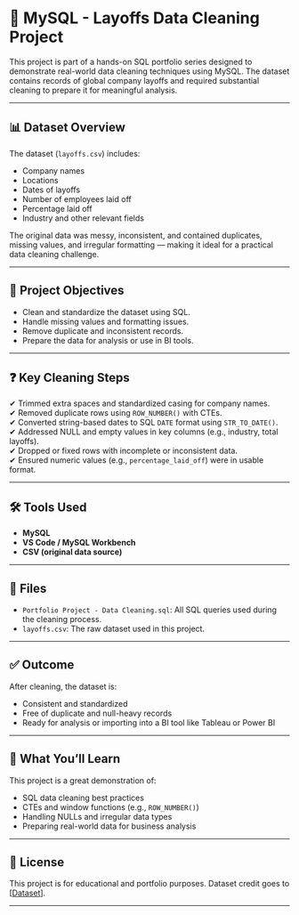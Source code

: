 # 🧹 MySQL - Layoffs Data Cleaning Project

This project is part of a hands-on SQL portfolio series designed to demonstrate real-world data cleaning techniques using MySQL. The dataset contains records of global company layoffs and required substantial cleaning to prepare it for meaningful analysis.

---

## 📊 Dataset Overview

The dataset (`layoffs.csv`) includes:
- Company names
- Locations
- Dates of layoffs
- Number of employees laid off
- Percentage laid off
- Industry and other relevant fields

The original data was messy, inconsistent, and contained duplicates, missing values, and irregular formatting — making it ideal for a practical data cleaning challenge.

---

## 🎯 Project Objectives

- Clean and standardize the dataset using SQL.
- Handle missing values and formatting issues.
- Remove duplicate and inconsistent records.
- Prepare the data for analysis or use in BI tools.

---

## ❓ Key Cleaning Steps

✔ Trimmed extra spaces and standardized casing for company names.  
✔ Removed duplicate rows using `ROW_NUMBER()` with CTEs.  
✔ Converted string-based dates to SQL `DATE` format using `STR_TO_DATE()`.  
✔ Addressed NULL and empty values in key columns (e.g., industry, total layoffs).  
✔ Dropped or fixed rows with incomplete or inconsistent data.  
✔ Ensured numeric values (e.g., `percentage_laid_off`) were in usable format.  

---

## 🛠️ Tools Used

- **MySQL**
- **VS Code / MySQL Workbench**
- **CSV (original data source)**

---

## 📂 Files

- `Portfolio Project - Data Cleaning.sql`: All SQL queries used during the cleaning process.
- `layoffs.csv`: The raw dataset used in this project.

---

## ✅ Outcome

After cleaning, the dataset is:

- Consistent and standardized
- Free of duplicate and null-heavy records
- Ready for analysis or importing into a BI tool like Tableau or Power BI

---

## 📌 What You’ll Learn

This project is a great demonstration of:
- SQL data cleaning best practices
- CTEs and window functions (e.g., `ROW_NUMBER()`)
- Handling NULLs and irregular data types
- Preparing real-world data for business analysis

---

## 📎 License

This project is for educational and portfolio purposes. Dataset credit goes to [<a href="https://github.com/AlexTheAnalyst/MySQL-YouTube-Series/blob/main/layoffs.csv">Dataset</a>].

---

